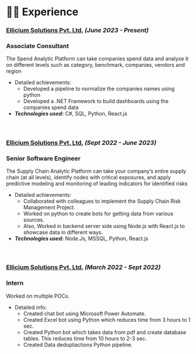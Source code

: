 # 👨‍💻 Experience

### [Ellicium Solutions Pvt. Ltd.](https://ellicium.com/) _(June 2023 - Present)_
<h3>Associate Consultant</h3>

The Spend Analytic Platform can take companies spend data and analyse it on different levels such as category, benchmark, companies, vendors and region
- Detailed achievements:
  - Developed a pipeline to normalize the companies names using python
  - Developed a .NET Framework to build dashboards using the companies spend data
- _**Technologies used:**_ C#, SQL, Python, React.js


&nbsp;
##

### [Ellicium Solutions Pvt. Ltd.](https://ellicium.com/) _(Sept 2022 - June 2023)_
<h3>Senior Software Engineer</h3>

The Supply Chain Analytic Platform can take your company’s entire supply chain (at all levels), identify nodes with critical exposures, and apply predictive modeling and monitoring of leading indicators for identified risks
- Detailed achievements:
  - Collaborated with colleagues to implement the Supply Chain Risk Management Project.
  - Worked on python to create bots for getting data from various sources.
  - Also, Worked in backend server side using Node.js with React.js to showcase data in different ways.
- _**Technologies used:**_ Node.Js, MSSQL, Python, React.js


&nbsp;
##

### [Ellicium Solutions Pvt. Ltd.](https://ellicium.com/) _(March 2022 - Sept 2022)_
<h3>Intern</h3>

Worked on multiple POCs.
- Detailed info:
  - Created chat bot using Microsoft Power Automate.
  - Created Excel bot using Python which reduces time from 3 hours to 1 sec.
  - Created Python bot which takes data from pdf and create database tables. This reduces time from 10 hours to 2-3 sec.
  - Created Data dedupliactions Python pipeline.


&nbsp;
##